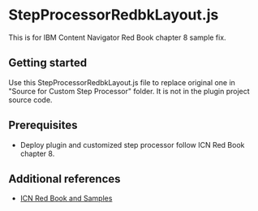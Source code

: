 # StepProcessorRedbkLayout.js

This is for IBM Content Navigator Red Book chapter 8 sample fix.

## Getting started

Use this StepProcessorRedbkLayout.js file to replace original one in "Source for Custom Step Processor" folder. It is not in the plugin project source code.

## Prerequisites

* Deploy plugin and customized step processor follow ICN Red Book chapter 8.

## Additional references

* [ICN Red Book and Samples](http://www.redbooks.ibm.com/Redbooks.nsf/RedpieceAbstracts/sg248055.html?Open)
